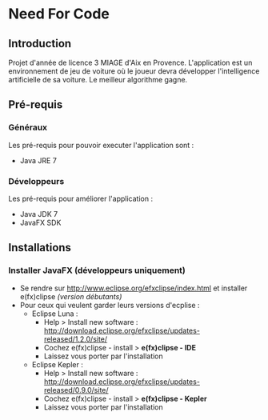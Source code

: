 # Need For Code
## Introduction
Projet d'année de licence 3 MIAGE d'Aix en Provence. L'application est un environnement de jeu de voiture où le joueur devra développer l'intelligence artificielle de sa voiture. Le meilleur algorithme gagne.

## Pré-requis
### Généraux
Les pré-requis pour pouvoir executer l'application sont :
* Java JRE 7

### Développeurs
Les pré-requis pour améliorer l'application :
* Java JDK 7
* JavaFX SDK

## Installations
### Installer JavaFX (développeurs uniquement)
* Se rendre sur http://www.eclipse.org/efxclipse/index.html et installer e(fx)clipse *(version débutants)*
* Pour ceux qui veulent garder leurs versions d'ecplise :
  * Eclipse Luna :
    * Help > Install new software : http://download.eclipse.org/efxclipse/updates-released/1.2.0/site/
    * Cochez e(fx)clipse - install > **e(fx)clipse - IDE**
    * Laissez vous porter par l'installation
  * Eclipse Kepler :
    * Help > Install new software : http://download.eclipse.org/efxclipse/updates-released/0.9.0/site/
    * Cochez e(fx)clipse - install > **e(fx)clipse - Kepler**
    * Laissez vous porter par l'installation
